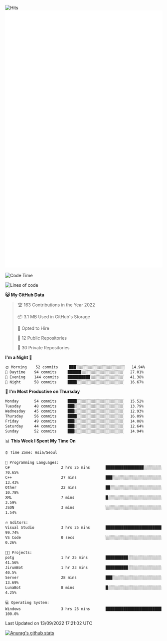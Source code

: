 ![Hits](https://hits.seeyoufarm.com/api/count/incr/badge.svg?url=https%3A%2F%2Fgithub.com%2Fkokose1234&count_bg=%2379C83D&title_bg=%23555555&icon=apple.svg&icon_color=%23E7E7E7&title=hits&edge_flat=false)
<br/>
![Metrics](https://github.com/kokose1234/kokose1234/blob/main/github-metrics.svg)

<!--START_SECTION:waka-->
![Code Time](http://img.shields.io/badge/Code%20Time-688%20hrs%209%20mins-blue)

![Lines of code](https://img.shields.io/badge/From%20Hello%20World%20I%27ve%20Written-937%20Thousand%20lines%20of%20code-blue)

**🐱 My GitHub Data** 

> 🏆 163 Contributions in the Year 2022
 > 
> 📦 3.1 MB Used in GitHub's Storage 
 > 
> 💼 Opted to Hire
 > 
> 📜 12 Public Repositories 
 > 
> 🔑 30 Private Repositories  
 > 
**I'm a Night 🦉** 

```text
🌞 Morning    52 commits     ███░░░░░░░░░░░░░░░░░░░░░░   14.94% 
🌆 Daytime    94 commits     ██████░░░░░░░░░░░░░░░░░░░   27.01% 
🌃 Evening    144 commits    ██████████░░░░░░░░░░░░░░░   41.38% 
🌙 Night      58 commits     ████░░░░░░░░░░░░░░░░░░░░░   16.67%

```
📅 **I'm Most Productive on Thursday** 

```text
Monday       54 commits     ████░░░░░░░░░░░░░░░░░░░░░   15.52% 
Tuesday      48 commits     ███░░░░░░░░░░░░░░░░░░░░░░   13.79% 
Wednesday    45 commits     ███░░░░░░░░░░░░░░░░░░░░░░   12.93% 
Thursday     56 commits     ████░░░░░░░░░░░░░░░░░░░░░   16.09% 
Friday       49 commits     ███░░░░░░░░░░░░░░░░░░░░░░   14.08% 
Saturday     44 commits     ███░░░░░░░░░░░░░░░░░░░░░░   12.64% 
Sunday       52 commits     ███░░░░░░░░░░░░░░░░░░░░░░   14.94%

```


📊 **This Week I Spent My Time On** 

```text
⌚︎ Time Zone: Asia/Seoul

💬 Programming Languages: 
C#                       2 hrs 25 mins       █████████████████░░░░░░░░   70.65% 
C++                      27 mins             ███░░░░░░░░░░░░░░░░░░░░░░   13.43% 
Other                    22 mins             ██░░░░░░░░░░░░░░░░░░░░░░░   10.78% 
XML                      7 mins              █░░░░░░░░░░░░░░░░░░░░░░░░   3.59% 
JSON                     3 mins              ░░░░░░░░░░░░░░░░░░░░░░░░░   1.54%

🔥 Editors: 
Visual Studio            3 hrs 25 mins       █████████████████████████   99.74% 
VS Code                  0 secs              ░░░░░░░░░░░░░░░░░░░░░░░░░   0.26%

🐱‍💻 Projects: 
potg                     1 hr 25 mins        ██████████░░░░░░░░░░░░░░░   41.56% 
JirumBot                 1 hr 23 mins        ██████████░░░░░░░░░░░░░░░   40.5% 
Server                   28 mins             ███░░░░░░░░░░░░░░░░░░░░░░   13.69% 
LunaBot                  8 mins              █░░░░░░░░░░░░░░░░░░░░░░░░   4.25%

💻 Operating System: 
Windows                  3 hrs 25 mins       █████████████████████████   100.0%

```


 Last Updated on 13/09/2022 17:21:02 UTC
<!--END_SECTION:waka-->

[![Anurag's github stats](https://github-readme-stats.vercel.app/api?username=kokose1234&theme=dracula)](https://github.com/anuraghazra/github-readme-stats)



	
